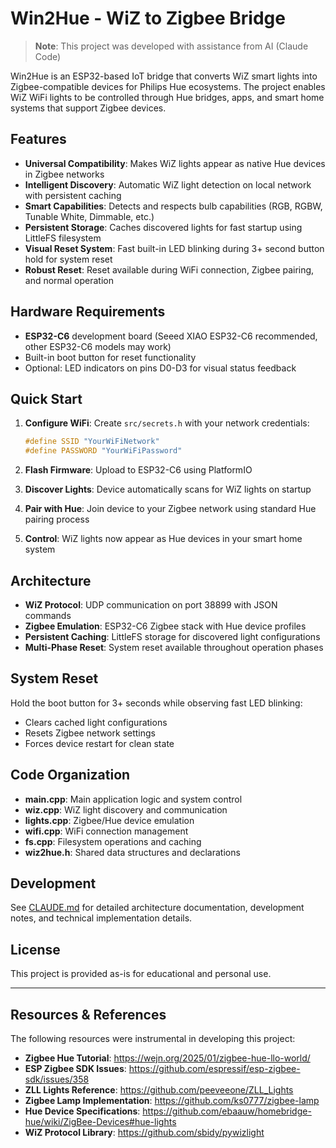 # Win2Hue - WiZ to Zigbee Bridge

> **Note**: This project was developed with assistance from AI (Claude Code)

Win2Hue is an ESP32-based IoT bridge that converts WiZ smart lights into Zigbee-compatible devices for Philips Hue ecosystems. The project enables WiZ WiFi lights to be controlled through Hue bridges, apps, and smart home systems that support Zigbee devices.

## Features

- **Universal Compatibility**: Makes WiZ lights appear as native Hue devices in Zigbee networks
- **Intelligent Discovery**: Automatic WiZ light detection on local network with persistent caching
- **Smart Capabilities**: Detects and respects bulb capabilities (RGB, RGBW, Tunable White, Dimmable, etc.)
- **Persistent Storage**: Caches discovered lights for fast startup using LittleFS filesystem
- **Visual Reset System**: Fast built-in LED blinking during 3+ second button hold for system reset
- **Robust Reset**: Reset available during WiFi connection, Zigbee pairing, and normal operation

## Hardware Requirements

- **ESP32-C6** development board (Seeed XIAO ESP32-C6 recommended, other ESP32-C6 models may work)
- Built-in boot button for reset functionality
- Optional: LED indicators on pins D0-D3 for visual status feedback

## Quick Start

1. **Configure WiFi**: Create `src/secrets.h` with your network credentials:
   ```cpp
   #define SSID "YourWiFiNetwork"
   #define PASSWORD "YourWiFiPassword"
   ```

2. **Flash Firmware**: Upload to ESP32-C6 using PlatformIO

3. **Discover Lights**: Device automatically scans for WiZ lights on startup

4. **Pair with Hue**: Join device to your Zigbee network using standard Hue pairing process

5. **Control**: WiZ lights now appear as Hue devices in your smart home system

## Architecture

- **WiZ Protocol**: UDP communication on port 38899 with JSON commands
- **Zigbee Emulation**: ESP32-C6 Zigbee stack with Hue device profiles
- **Persistent Caching**: LittleFS storage for discovered light configurations
- **Multi-Phase Reset**: System reset available throughout operation phases

## System Reset

Hold the boot button for 3+ seconds while observing fast LED blinking:
- Clears cached light configurations
- Resets Zigbee network settings
- Forces device restart for clean state

## Code Organization

- **main.cpp**: Main application logic and system control
- **wiz.cpp**: WiZ light discovery and communication
- **lights.cpp**: Zigbee/Hue device emulation
- **wifi.cpp**: WiFi connection management
- **fs.cpp**: Filesystem operations and caching
- **wiz2hue.h**: Shared data structures and declarations

## Development

See [CLAUDE.md](CLAUDE.md) for detailed architecture documentation, development notes, and technical implementation details.

## License

This project is provided as-is for educational and personal use.

---

## Resources & References

The following resources were instrumental in developing this project:

- **Zigbee Hue Tutorial**: https://wejn.org/2025/01/zigbee-hue-llo-world/
- **ESP Zigbee SDK Issues**: https://github.com/espressif/esp-zigbee-sdk/issues/358
- **ZLL Lights Reference**: https://github.com/peeveeone/ZLL_Lights
- **Zigbee Lamp Implementation**: https://github.com/ks0777/zigbee-lamp
- **Hue Device Specifications**: https://github.com/ebaauw/homebridge-hue/wiki/ZigBee-Devices#hue-lights
- **WiZ Protocol Library**: https://github.com/sbidy/pywizlight
